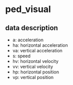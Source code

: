 # ped_visual

## data description
* a: acceleration
* ha: horizontal acceleration
* va: vertical acceleration
* s: speed
* hv: horizontal velocity
* vv: vertical velocity
* hp: horizontal position
* vp: vertical position